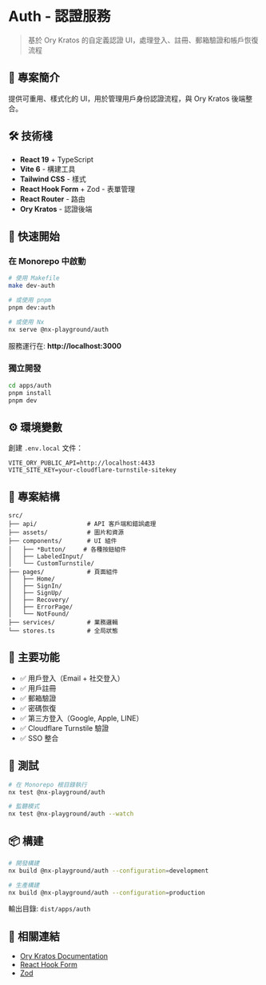 # Auth - 認證服務

> 基於 Ory Kratos 的自定義認證 UI，處理登入、註冊、郵箱驗證和帳戶恢復流程

## 🎯 專案簡介

提供可重用、樣式化的 UI，用於管理用戶身份認證流程，與 Ory Kratos 後端整合。

## 🛠️ 技術棧

- **React 19** + TypeScript
- **Vite 6** - 構建工具
- **Tailwind CSS** - 樣式
- **React Hook Form** + Zod - 表單管理
- **React Router** - 路由
- **Ory Kratos** - 認證後端

## 🚀 快速開始

### 在 Monorepo 中啟動

```bash
# 使用 Makefile
make dev-auth

# 或使用 pnpm
pnpm dev:auth

# 或使用 Nx
nx serve @nx-playground/auth
```

服務運行在: **http://localhost:3000**

### 獨立開發

```bash
cd apps/auth
pnpm install
pnpm dev
```

## ⚙️ 環境變數

創建 `.env.local` 文件：

```env
VITE_ORY_PUBLIC_API=http://localhost:4433
VITE_SITE_KEY=your-cloudflare-turnstile-sitekey
```

## 📂 專案結構

```
src/
├── api/              # API 客戶端和錯誤處理
├── assets/           # 圖片和資源
├── components/       # UI 組件
│   ├── *Button/     # 各種按鈕組件
│   ├── LabeledInput/
│   └── CustomTurnstile/
├── pages/            # 頁面組件
│   ├── Home/
│   ├── SignIn/
│   ├── SignUp/
│   ├── Recovery/
│   ├── ErrorPage/
│   └── NotFound/
├── services/         # 業務邏輯
└── stores.ts         # 全局狀態
```

## 🔑 主要功能

- ✅ 用戶登入（Email + 社交登入）
- ✅ 用戶註冊
- ✅ 郵箱驗證
- ✅ 密碼恢復
- ✅ 第三方登入（Google, Apple, LINE）
- ✅ Cloudflare Turnstile 驗證
- ✅ SSO 整合

## 🧪 測試

```bash
# 在 Monorepo 根目錄執行
nx test @nx-playground/auth

# 監聽模式
nx test @nx-playground/auth --watch
```

## 📦 構建

```bash
# 開發構建
nx build @nx-playground/auth --configuration=development

# 生產構建
nx build @nx-playground/auth --configuration=production
```

輸出目錄: `dist/apps/auth`

## 🔗 相關連結

- [Ory Kratos Documentation](https://www.ory.sh/docs/kratos)
- [React Hook Form](https://react-hook-form.com)
- [Zod](https://zod.dev)